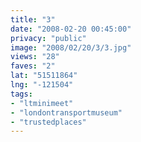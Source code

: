 ```yaml
---
title: "3"
date: "2008-02-20 00:45:00"
privacy: "public"
image: "2008/02/20/3/3.jpg"
views: "28"
faves: "2"
lat: "51511864"
lng: "-121504"
tags:
- "ltminimeet"
- "londontransportmuseum"
- "trustedplaces"
---
```

<a href="/photos/2008/02/21/3"></a>
